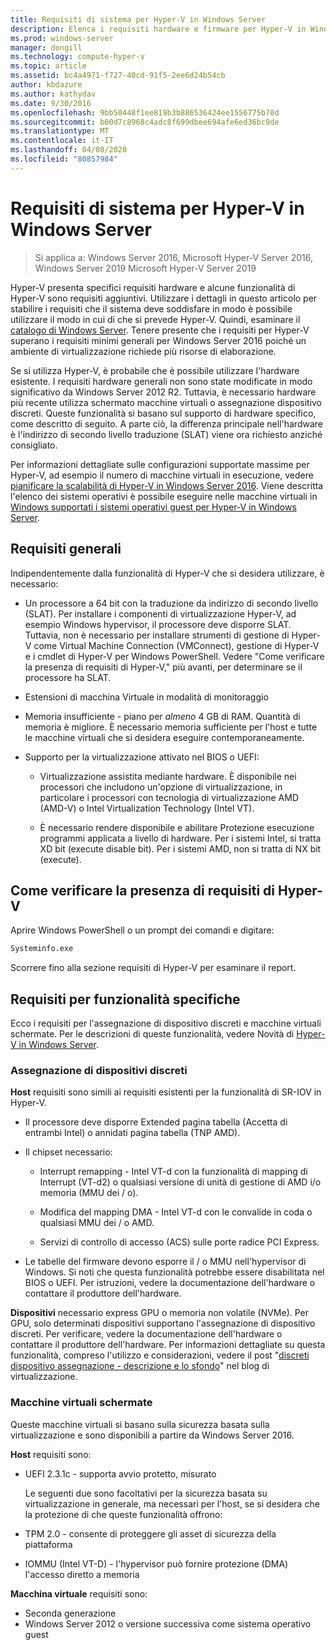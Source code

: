 ```yaml
---
title: Requisiti di sistema per Hyper-V in Windows Server
description: Elenca i requisiti hardware e firmware per Hyper-V in Windows Server
ms.prod: windows-server
manager: dongill
ms.technology: compute-hyper-v
ms.topic: article
ms.assetid: bc4a4971-f727-40cd-91f5-2ee6d24b54cb
author: kbdazure
ms.author: kathydav
ms.date: 9/30/2016
ms.openlocfilehash: 9bb50448f1ee819b3b886536424ee1556775b78d
ms.sourcegitcommit: b00d7c8968c4adc8f699dbee694afe6ed36bc9de
ms.translationtype: MT
ms.contentlocale: it-IT
ms.lasthandoff: 04/08/2020
ms.locfileid: "80857984"
---
```

# <a name="system-requirements-for-hyper-v-on-windows-server"></a>Requisiti di sistema per Hyper-V in Windows Server

>Si applica a: Windows Server 2016, Microsoft Hyper-V Server 2016, Windows Server 2019 Microsoft Hyper-V Server 2019

Hyper-V presenta specifici requisiti hardware e alcune funzionalità di Hyper-V sono requisiti aggiuntivi. Utilizzare i dettagli in questo articolo per stabilire i requisiti che il sistema deve soddisfare in modo è possibile utilizzare il modo in cui di che si prevede Hyper-V. Quindi, esaminare il [catalogo di Windows Server](https://www.windowsservercatalog.com/). Tenere presente che i requisiti per Hyper-V superano i requisiti minimi generali per Windows Server 2016 poiché un ambiente di virtualizzazione richiede più risorse di elaborazione.

Se si utilizza Hyper-V, è probabile che è possibile utilizzare l'hardware esistente. I requisiti hardware generali non sono state modificate in modo significativo da Windows Server 2012 R2.  Tuttavia, è necessario hardware più recente utilizza schermato macchine virtuali o assegnazione dispositivo discreti. Queste funzionalità si basano sul supporto di hardware specifico, come descritto di seguito. A parte ciò, la differenza principale nell'hardware è l'indirizzo di secondo livello traduzione (SLAT) viene ora richiesto anziché consigliato.

Per informazioni dettagliate sulle configurazioni supportate massime per Hyper-V, ad esempio il numero di macchine virtuali in esecuzione, vedere [pianificare la scalabilità di Hyper-V in Windows Server 2016](plan/Plan-for-Hyper-V-scalability-in-Windows-Server-2016.md). Viene descritta l'elenco dei sistemi operativi è possibile eseguire nelle macchine virtuali in [Windows supportati i sistemi operativi guest per Hyper-V in Windows Server](Supported-Windows-guest-operating-systems-for-Hyper-V-on-Windows.md).

## <a name="general-requirements"></a>Requisiti generali

Indipendentemente dalla funzionalità di Hyper-V che si desidera utilizzare, è necessario:

- Un processore a 64 bit con la traduzione da indirizzo di secondo livello (SLAT). Per installare i componenti di virtualizzazione Hyper-V, ad esempio Windows hypervisor, il processore deve disporre SLAT. Tuttavia, non è necessario per installare strumenti di gestione di Hyper-V come Virtual Machine Connection (VMConnect), gestione di Hyper-V e i cmdlet di Hyper-V per Windows PowerShell. Vedere "Come verificare la presenza di requisiti di Hyper-V," più avanti, per determinare se il processore ha SLAT.

- Estensioni di macchina Virtuale in modalità di monitoraggio

- Memoria insufficiente - piano per *almeno* 4 GB di RAM. Quantità di memoria è migliore. È necessario memoria sufficiente per l'host e tutte le macchine virtuali che si desidera eseguire contemporaneamente.

- Supporto per la virtualizzazione attivato nel BIOS o UEFI:

  - Virtualizzazione assistita mediante hardware. È disponibile nei processori che includono un'opzione di virtualizzazione, in particolare i processori con tecnologia di virtualizzazione AMD (AMD-V) o Intel Virtualization Technology (Intel VT).

  - È necessario rendere disponibile e abilitare Protezione esecuzione programmi applicata a livello di hardware. Per i sistemi Intel, si tratta XD bit (execute disable bit). Per i sistemi AMD, non si tratta di NX bit (execute).

## <a name="how-to-check-for-hyper-v-requirements"></a>Come verificare la presenza di requisiti di Hyper-V

Aprire Windows PowerShell o un prompt dei comandi e digitare:

```cmd
Systeminfo.exe
```

Scorrere fino alla sezione requisiti di Hyper-V per esaminare il report.

## <a name="requirements-for-specific-features"></a>Requisiti per funzionalità specifiche

Ecco i requisiti per l'assegnazione di dispositivo discreti e macchine virtuali schermate. Per le descrizioni di queste funzionalità, vedere Novità di [Hyper-V in Windows Server](What-s-new-in-Hyper-V-on-Windows.md).

### <a name="discrete-device-assignment"></a>Assegnazione di dispositivi discreti

**Host** requisiti sono simili ai requisiti esistenti per la funzionalità di SR-IOV in Hyper-V.

- Il processore deve disporre Extended pagina tabella (Accetta di entrambi Intel) o annidati pagina tabella (TNP AMD).

- Il chipset necessario:

  - Interrupt remapping - Intel VT-d con la funzionalità di mapping di Interrupt (VT-d2) o qualsiasi versione di unità di gestione di AMD i/o memoria (MMU dei / o).

  - Modifica del mapping DMA - Intel VT-d con le convalide in coda o qualsiasi MMU dei / o AMD.

  - Servizi di controllo di accesso (ACS) sulle porte radice PCI Express.

- Le tabelle del firmware devono esporre il / o MMU nell'hypervisor di Windows. Si noti che questa funzionalità potrebbe essere disabilitata nel BIOS o UEFI. Per istruzioni, vedere la documentazione dell'hardware o contattare il produttore dell'hardware.

**Dispositivi** necessario express GPU o memoria non volatile (NVMe). Per GPU, solo determinati dispositivi supportano l'assegnazione di dispositivo discreti. Per verificare, vedere la documentazione dell'hardware o contattare il produttore dell'hardware. Per informazioni dettagliate su questa funzionalità, compreso l'utilizzo e considerazioni, vedere il post "[discreti dispositivo assegnazione - descrizione e lo sfondo](https://blogs.technet.com/b/virtualization/archive/2015/11/19/discrete-device-assignment.aspx)" nel blog di virtualizzazione.

### <a name="shielded-virtual-machines"></a>Macchine virtuali schermate

Queste macchine virtuali si basano sulla sicurezza basata sulla virtualizzazione e sono disponibili a partire da Windows Server 2016.

**Host** requisiti sono:

- UEFI 2.3.1c - supporta avvio protetto, misurato

  Le seguenti due sono facoltativi per la sicurezza basata su virtualizzazione in generale, ma necessari per l'host, se si desidera che la protezione di che queste funzionalità offrono:

- TPM 2.0 - consente di proteggere gli asset di sicurezza della piattaforma
- IOMMU (Intel VT-D) - l'hypervisor può fornire protezione (DMA) l'accesso diretto a memoria

**Macchina virtuale** requisiti sono:

- Seconda generazione
- Windows Server 2012 o versione successiva come sistema operativo guest

